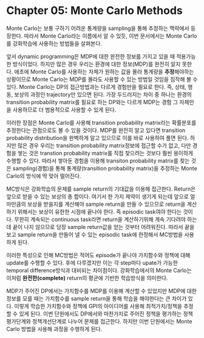 # Chapter 05: Monte Carlo Methods

Monte Carlo는 보통 구하기 어려운 통계량을 sampling을 통해 추정하는 맥락에서 등장한다. 따라서 Monte Carlo라는 이름에서 알 수 있듯, 이번 문서에서는 Monte Carlo를 강화학습에 사용하는 방법들을 살펴본다.

앞서 dynamic programming은 MDP에 대한 완전한 정보를 가지고 있을 때 적용가능한 방식이었다. 하지만 많은 경우 우리는 환경에 대한 정보(MDP)를 완전히 알지 못한다. 애초에 Monte Carlo를 사용하는 자체가 원하는 값을 몰라 통계량을 **추정**해야하는 상황이므로 Monte Carlo는 MDP를 몰라도 사용할 수 있는 방법일 것임을 짐작해 볼 수 있다. Monte Carlo는 DP의 접근방법과는 다르게 경험만을 필요로 한다. 즉, 상태, 행동, 보상의 과정인 trajectory만 있으면 된다. 가장 두드러지는 차이 중 하나는 환경의 transition probability matrix를 필요로 하는 DP와는 다르게 MDP는 경험 그 자체만을 사용하므로 더 범용적으로 사용할 수 있게 된다.

이러한 장점은 Monte Carlo를 사용해 transition probability matrix라는 확률분포를 추정한다는 관점으로도 볼 수 있을 것이다. MDP를 완전히 알고 있다면 transition probability distribution을 완벽하게 알고 있으므로 이를 바로 사용하여 풀면 된다. 하지만 많은 경우 우리는 transition probability matrix정보에 접근할 수가 없고, 다만 경험을 쌓는 것은 transtion probability matrix를 직접 찾으려는 것보다 훨씬 용이하게 수행할 수 있다. 따라서 쌓아둔 경험을 이용해 transiton probability matrix를 찾는 것은 sampling(경험)을 통해 통계량(transition probability matrix)을 추정하는 Monte Carlo의 방식에 딱 맞아 떨어진다.

MC방식은 강화학습의 문제를 sample return의 기대값을 이용해 접근한다. Return은 앞으로 받을 수 있는 보상의 총 합이다. 여기서 한 가지 제약이 생기게 되는데 앞으로 얼마만큼의 보상을 받을지를 계산해야 sample return을 만들 수 있으므로 return을 계산하기 위해서는 보상이 유한한 시점에 끝나야 한다. 즉 episodic task여야 한다는 것이다. 무한히 계속되는 continuous task라면 return을 계산하기위해 계속 기다려야 하는데 끝이 나지 않으므로 당장 sample return값을 얻는 것부터 어려워진다. 따라서 끝을 보고 sample return을 만들어 낼 수 있는 episodic task에 한정해서 MC방법을 사용하게 된다.

이러한 특성으로 인해 MC방법은 적어도 episode가 끝나야 가치함수와 정책에 대해 update를 수행할 수 있다. 후에 다루겠지만 이는 각 step마다 upate가 가능한 temporal difference방식과 대비되는 차이점이다. 강화학습에서의 Monte Carlo는 이처럼 **완전한(complete)** return의 평균에 기반한 학습방식을 의미한다.

MDP가 주어진 DP에서는 가치함수를 MDP를 이용해 계산할 수 있었지만 MDP에 대한 정보를 모를 때는 가치함수를 sample return을 통해 학습을 해야한다는 큰 차이가 있다. 이렇게 학습한 가치함수와 정책에 GPI의 아이디어를 사용해 최적가치/정책을 추정할 수 있게 된다. 이번 단원에서도 DP에서와 마찬가지로 주어진 정책을 평가하는 정책평가단계와 정책개선단계로 나누어 문제를 접근한다. 하지만 이번 단원에서는 Monte Carlo 방법을 사용해 과정을 수행하게 된다.